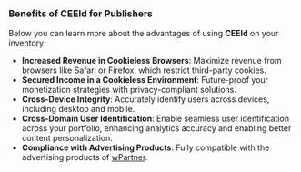 ### **Benefits of CEEId for Publishers**

Below you can learn more about the advantages of using **CEEId** on your inventory:

- **Increased Revenue in Cookieless Browsers**: Maximize revenue from browsers like Safari or Firefox, which restrict third-party cookies.  
- **Secured Income in a Cookieless Environment**: Future-proof your monetization strategies with privacy-compliant solutions.  
- **Cross-Device Integrity**: Accurately identify users across devices, including desktop and mobile.  
- **Cross-Domain User Identification**: Enable seamless user identification across your portfolio, enhancing analytics accuracy and enabling better content personalization.  
- **Compliance with Advertising Products**: Fully compatible with the advertising products of [wPartner](https://wpartner.pl/en).

